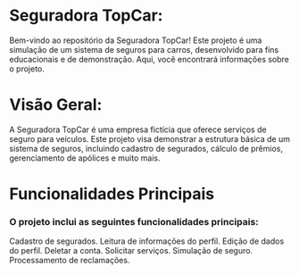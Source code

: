 # Seguradora TopCar: 
Bem-vindo ao repositório da Seguradora TopCar! Este projeto é uma simulação de um sistema de seguros para carros, desenvolvido para fins educacionais e de demonstração. Aqui, você encontrará informações sobre o projeto.

# Visão Geral:
A Seguradora TopCar é uma empresa fictícia que oferece serviços de seguro para veículos. Este projeto visa demonstrar a estrutura básica de um sistema de seguros, incluindo cadastro de segurados, cálculo de prêmios, gerenciamento de apólices e muito mais.

# Funcionalidades Principais
### O projeto inclui as seguintes funcionalidades principais:

Cadastro de segurados.
Leitura de informações do perfil.
Edição de dados do perfil.
Deletar a conta.
Solicitar serviços.
Simulação de seguro.
Processamento de reclamações.
